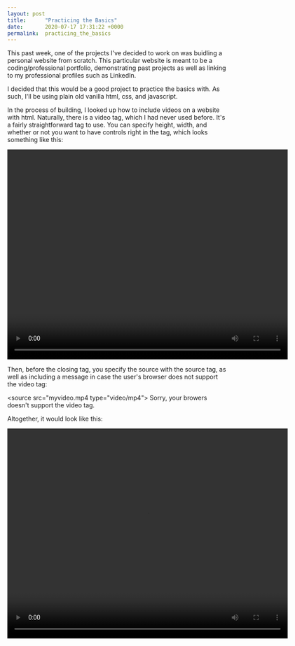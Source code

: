 ```yaml
---
layout: post
title:      "Practicing the Basics"
date:       2020-07-17 17:31:22 +0000
permalink:  practicing_the_basics
---
```



This past week, one of the projects I've decided to work on was buidling a personal website from scratch. This particular website is meant to be a coding/professional portfolio, demonstrating past projects as well as linking to my professional profiles such as LinkedIn.

I decided that this would be a good project to practice the basics with. As such, I'll be using plain old vanilla html, css, and javascript. 

In the process of building, I looked up how to include videos on a website with html. Naturally, there is a video tag, which I had never used before. It's a fairly straightforward tag to use. You can specify height, width, and whether or not you want to have controls right in the tag, which looks something like this:

<video width="640" height="480" controls></video>

Then, before the closing tag, you specify the source with the source tag, as well as including a message in case the user's browser does not support the video tag:

<source src="myvideo.mp4 type="video/mp4">
Sorry, your browers doesn't support the video tag.

Altogether, it would look like this:

<video width="640" height="480" controls>
   <source src="myvideo.mp4" type="video/mp4">
   Sorry, your browser doesn't support the video tag.
</video>



